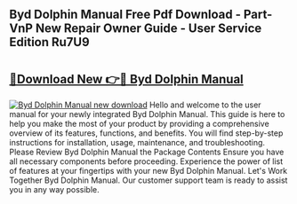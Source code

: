 ## Byd Dolphin Manual Free Pdf Download - Part-VnP New Repair Owner Guide - User Service Edition Ru7U9

# <h2><a href="http://cf2994.oget.top/?id=Byd+Dolphin+Manual">🔗Download New 👉🔴 Byd Dolphin Manual</a></h2>

[![Byd Dolphin Manual new download](https://i.imgur.com/5g1atiW.png)](http://cf2994.oget.top/?id=Byd+Dolphin+Manual)
Hello and welcome to the user manual for your newly integrated Byd Dolphin Manual. This guide is here to help you make the most of your product by providing a comprehensive overview of its features, functions, and benefits. You will find step-by-step instructions for installation, usage, maintenance, and troubleshooting. Please Review Byd Dolphin Manual the Package Contents Ensure you have all necessary components before proceeding. Experience the power of list of features at your fingertips with your new Byd Dolphin Manual. Let's Work Together Byd Dolphin Manual. Our customer support team is ready to assist you in any way possible.
